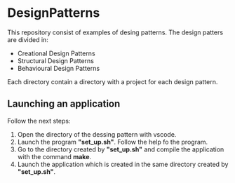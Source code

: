 # DesignPatterns

This repository consist of examples of desing patterns. The design patters are divided in:

- Creational Design Patterns
- Structural Design Patterns
- Behavioural Design Patterns

Each directory contain a directory with a project for each design pattern.


## Launching an application

Follow the next steps:

1. Open the directory of the dessing pattern with vscode.
2. Launch the program __"set_up.sh"__. Follow the help fo the program.
3. Go to the directory created by __"set_up.sh"__ and compile the application with the command __make__.
4. Launch the application which is created in the same directory created by __"set_up.sh"__.